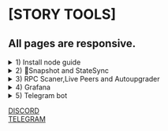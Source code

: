 # [STORY TOOLS]

## All pages are responsive.

<details>
  <summary>1) Install node guide</summary>
  [Manual and Auto Installation](https://snapshots.tarabukin.work/installation.html)  <br>
  The page has copy buttons, automatic replacement of Story and Geth ports, automatic replacement of service names.   
  Fresh peers are loading

  ![install guide](https://raw.githubusercontent.com/tarabukinivan/story_files/refs/heads/main/images/installstory.png)
  
</details>

<details>
  <summary>2) 🔗Snapshot and StateSync</summary>
[Snap and State](https://snapshots.tarabukin.work/)  
  
The snapshot is updated every 15 hours. <br>
It has a counter for the next update, the height of the snapshot and the time of the snapshot. The service has an automatic change of the service name

![Snap and State](https://raw.githubusercontent.com/tarabukinivan/story_files/refs/heads/main/images/snapshot4.png)

</details>

<details>
  <summary>3) RPC Scaner,Live Peers and Autoupgrader</summary>
[RPC Scaner and Live Peers](https://snapshots.tarabukin.work/tools.html)  

RPC and peers are updated every 5 hours. The script requires you to input the height and the update version. It creates an automatic update script to be executed once the specified height is reached.

Script for automatic update when reaching the desired height
  
![RPC Scaner](https://raw.githubusercontent.com/tarabukinivan/story_files/refs/heads/main/images/rpcscaner.png)

</details>

<details>
  <summary>4) Grafana</summary>
Instructions for installing the Grafana monitoring and alerting system. Dashboard made specifically for Story. Compares block height with API block, Network information, Checks synchronization, jail, etc. Sends notification to Telegram 
  
[Grafana Instruction](https://github.com/tarabukinivan/story_files/blob/main/grafana_install_guide.md)   

[Demo:](https://grafana.tarabukin.work/)  
  
![grafana](https://raw.githubusercontent.com/tarabukinivan/story_files/refs/heads/main/images/grafana.png)

</details>

<details>
  <summary>5) Telegram bot </summary>
The bot monitors the operation of the RPC, the number of peers for Story and Geth.
It checks the Story API. If the API is operational, the command '/storyapiinfo' becomes available, which displays the network height, the total number of validators, the number of active validators, and some network parameters. It compares the node height with the API height. If the node height lags by 300 blocks, it sends a notification to the chat.<br>  
When the proposal comes out, I will add tracking of the proposal and voting from the bot.

Available commands:
 * status - displays full information about the RPC.
 * df - displays information about HDD.
 * free - displays information about RAM.
 * peers - information about Story and Geth peers.
 * nodeheight - the height of the node.
 * storyapiinfo - network information from the Story API.

[Install guide](https://github.com/tarabukinivan/storybot)

![bot](https://raw.githubusercontent.com/tarabukinivan/story_files/refs/heads/main/images/storybot.png)

</details>

[DISCORD](https://discordapp.com/users/810477748614332437) \
[TELEGRAM](https://t.me/tarabukinivan)
